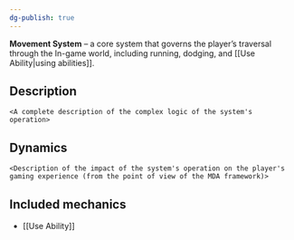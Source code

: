 ```yaml
---
dg-publish: true
---
```

**Movement System** – a core system that governs the player’s traversal through the In-game world, including running, dodging, and [[Use Ability|using abilities]].

## Description
`<A complete description of the complex logic of the system's operation>`

## Dynamics 
`<Description of the impact of the system's operation on the player's gaming experience (from the point of view of the MDA framework)>`

## Included mechanics
- [[Use Ability]]